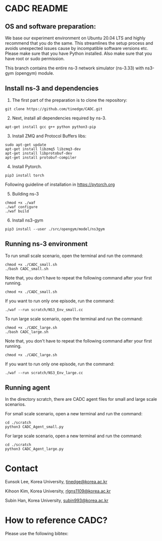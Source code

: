
CADC README
================================

## OS and software preparation:

We base our experiment environment on Ubuntu 20.04 LTS and highly recommend that you do the same. This streamlines the setup process and avoids unexpected issues cause by incompatible software versions etc. Please make sure that you have Python installed. Also make sure that you have root or sudo permission.

This branch contains the entire ns-3 network simulator (ns-3.33) with ns3-gym (opengym) module.

## Install ns-3 and dependencies

1. The first part of the preparation is to clone the repository:

```shell
git clone https://github.com/tinedge/CADC.git
```

2. Next, install all dependencies required by ns-3.

```shell
apt-get install gcc g++ python python3-pip
```

3. Install ZMQ and Protocol Buffers libs:

```shell
sudo apt-get update
apt-get install libzmq5 libzmq3-dev
apt-get install libprotobuf-dev
apt-get install protobuf-compiler
```

4. Install Pytorch.

```shell
pip3 install torch
```

Following guideline of installation in https://pytorch.org

5. Building ns-3

```shell
chmod +x ./waf
./waf configure
./waf build
```

6. Install ns3-gym

```shell
pip3 install --user ./src/opengym/model/ns3gym
```

## Running ns-3 environment

To run small scale scenario, open the terminal and run the command:

```shell
chmod +x ./CADC_small.sh
./bash CADC_small.sh
```

Note that, you don't have to repeat the following command after your first running.

```shell
chmod +x ./CADC_small.sh
```

If you want to run only one episode, run the command:

```shell
./waf --run scratch/NS3_Env_small.cc
```

To run large scale scenario, open the terminal and run the command:

```shell
chmod +x ./CADC_large.sh
./bash CADC_large.sh
```

Note that, you don't have to repeat the following command after your first running.

```shell
chmod +x ./CADC_large.sh
```

If you want to run only one episode, run the command:

```shell
./waf --run scratch/NS3_Env_large.cc
```

## Running agent

In the directory scratch, there are CADC agent files for small and large scale scenarios.

For small scale scenario, open a new terminal and run the command:

```shell
cd ./scratch
python3 CADC_Agent_small.py
```

For large scale scenario, open a new terminal and run the command:

```shell
cd ./scratch
python3 CADC_Agent_large.py
```

Contact
================================
Eunsok Lee, Korea University, tinedge@korea.ac.kr

Kihoon Kim, Korea University, rlgns1109@korea.ac.kr

Subin Han, Korea University, subin993@korea.ac.kr

How to reference CADC?
================================
Please use the following bibtex:

<blank>
